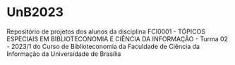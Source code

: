 # UnB2023
Repositório de projetos dos alunos da disciplina FCI0001 - TÓPICOS ESPECIAIS EM BIBLIOTECONOMIA E CIÊNCIA DA INFORMAÇÃO - Turma 02 - 2023/1 do Curso de Biblioteconomia da Faculdade de Ciência da Informação da Universidade de Brasília

